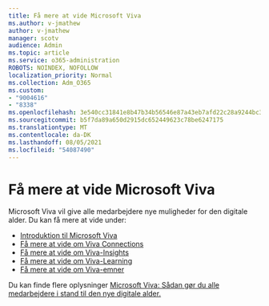 ```yaml
---
title: Få mere at vide Microsoft Viva
ms.author: v-jmathew
author: v-jmathew
manager: scotv
audience: Admin
ms.topic: article
ms.service: o365-administration
ROBOTS: NOINDEX, NOFOLLOW
localization_priority: Normal
ms.collection: Adm_O365
ms.custom:
- "9004616"
- "8338"
ms.openlocfilehash: 3e540cc31841e8b47b34b56546e87a43eb7afd22c28a9244bc3016e9937b087c
ms.sourcegitcommit: b5f7da89a650d2915dc652449623c78be6247175
ms.translationtype: MT
ms.contentlocale: da-DK
ms.lasthandoff: 08/05/2021
ms.locfileid: "54087490"
---
```

# <a name="learn-about-microsoft-viva"></a>Få mere at vide Microsoft Viva

Microsoft Viva vil give alle medarbejdere nye muligheder for den digitale alder. Du kan få mere at vide under:

- [Introduktion til Microsoft Viva](https://www.microsoft.com/microsoft-viva/overview)
- [Få mere at vide om Viva Connections](https://aka.ms/VivaConnectionsBlog/)
- [Få mere at vide om Viva-Insights](https://aka.ms/VivaInsightsBlog)
- [Få mere at vide om Viva-Learning](https://aka.ms/VivaLearningBlog)
- [Få mere at vide om Viva-emner](https://aka.ms/viva/topics/blog)

Du kan finde flere oplysninger [Microsoft Viva: Sådan gør du alle medarbejdere i stand til den nye digitale alder.](https://www.microsoft.com/microsoft-365/blog/2021/02/04/microsoft-viva-empowering-every-employee-for-the-new-digital-age/)
